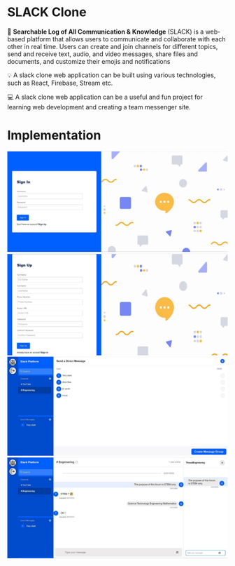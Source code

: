 # SLACK Clone

🌟 **Searchable Log of All Communication & Knowledge** (SLACK) is a web-based platform that allows users to communicate and collaborate with each other in real time. Users can create and join channels for different topics, send and receive text, audio, and video messages, share files and documents, and customize their emojis and notifications

💡 A slack clone web application can be built using various technologies, such as React, Firebase, Stream etc.

💻 A slack clone web application can be a useful and fun project for learning web development and creating a team messenger site. 

# Implementation
![header image](Snapshot_01.jpg)
![header image](Snapshot_02.jpg)
![header image](Snapshot_03.jpg)
![header image](Snapshot_04.jpg)
